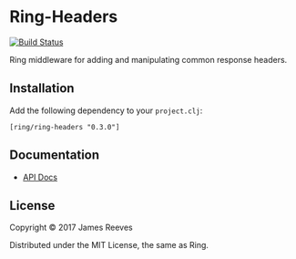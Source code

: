 # Ring-Headers

[![Build Status](https://travis-ci.org/ring-clojure/ring-headers.svg?branch=master)](https://travis-ci.org/ring-clojure/ring-headers)

Ring middleware for adding and manipulating common response headers.

## Installation

Add the following dependency to your `project.clj`:

    [ring/ring-headers "0.3.0"]

## Documentation

* [API Docs](http://ring-clojure.github.io/ring-headers)

## License

Copyright © 2017 James Reeves

Distributed under the MIT License, the same as Ring.
